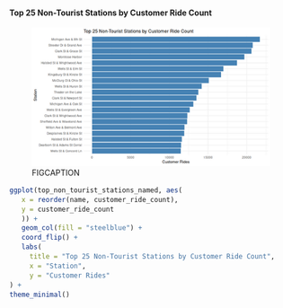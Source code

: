 #### Top 25 Non-Tourist Stations by Customer Ride Count

<figure class="float-right">
  <a href="../images/Top_25_Non-Tourist_Stations_by_Customer_Ride_Count.png" target="_blank" title="Select image to open full sized chart">
  <img src="../images/thumbnails/Top_25_Non-Tourist_Stations_by_Customer_Ride_Count.png" alt="ALT_TEXT">
  </a>
  <figcaption>
  FIGCAPTION
  </figcaption>
</figure>




```R
ggplot(top_non_tourist_stations_named, aes(
   x = reorder(name, customer_ride_count),
   y = customer_ride_count
   )) +
   geom_col(fill = "steelblue") +
   coord_flip() +
   labs(
     title = "Top 25 Non-Tourist Stations by Customer Ride Count",
     x = "Station",
     y = "Customer Rides"
) +
theme_minimal()
```
